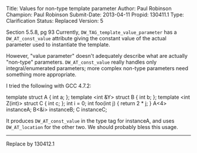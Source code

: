 Title:       Values for non-type template parameter
Author:      Paul Robinson
Champion:    Paul Robinson
Submit-Date: 2013-04-11
Propid:      130411.1
Type:        Clarification
Status:      Replaced
Version:     5

Section 5.5.8, pg 93
Currently, `DW_TAG_template_value_parameter` has a `DW_AT_const_value` attribute giving the
constant value of the actual parameter used to instantiate the template.

However, "value parameter" doesn't adequately describe what are actually "non-type"
parameters.  `DW_AT_const_value` really handles only integral/enumerated parameters;
more complex non-type parameters need something more appropriate.

I tried the following with GCC 4.7.2:

template <int X> struct A { int a; };
template <int &Y> struct B { int b; };
template <int Z(int)> struct C { int c; };
int i = 0;
int foo(int j) { return 2 * j; }
A<4> instanceA;
B<&i> instanceB;
C<foo> instanceC;

It produces `DW_AT_const_value` in the type tag for instanceA, and uses `DW_AT_location` 
for the other two.  We should probably bless this usage.

---
Replace by 130412.1
